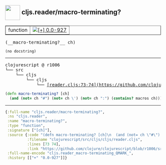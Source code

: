 ## <img width="48px" valign="middle" src="http://i.imgur.com/Hi20huC.png"> cljs.reader/macro-terminating?

 <table border="1">
<tr>
<td>function</td>
<td><a href="https://github.com/cljsinfo/api-refs/tree/0.0-927"><img valign="middle" alt="[+] 0.0-927" src="https://img.shields.io/badge/+-0.0--927-lightgrey.svg"></a> </td>
</tr>
</table>

 <samp>
(__macro-terminating?__ ch)<br>
</samp>

```
(no docstring)
```

---

 <pre>
clojurescript @ r1006
└── src
    └── cljs
        └── cljs
            └── <ins>[reader.cljs:73-74](https://github.com/clojure/clojurescript/blob/r1006/src/cljs/cljs/reader.cljs#L73-L74)</ins>
</pre>

```clj
(defn macro-terminating? [ch]
  (and (not= ch "#") (not= ch \') (not= ch ":") (contains? macros ch)))
```


---

```clj
{:full-name "cljs.reader/macro-terminating?",
 :ns "cljs.reader",
 :name "macro-terminating?",
 :type "function",
 :signature ["[ch]"],
 :source {:code "(defn macro-terminating? [ch]\n  (and (not= ch \"#\") (not= ch \\') (not= ch \":\") (contains? macros ch)))",
          :filename "clojurescript/src/cljs/cljs/reader.cljs",
          :lines [73 74],
          :link "https://github.com/clojure/clojurescript/blob/r1006/src/cljs/cljs/reader.cljs#L73-L74"},
 :full-name-encode "cljs.reader_macro-terminating_QMARK_",
 :history [["+" "0.0-927"]]}

```
